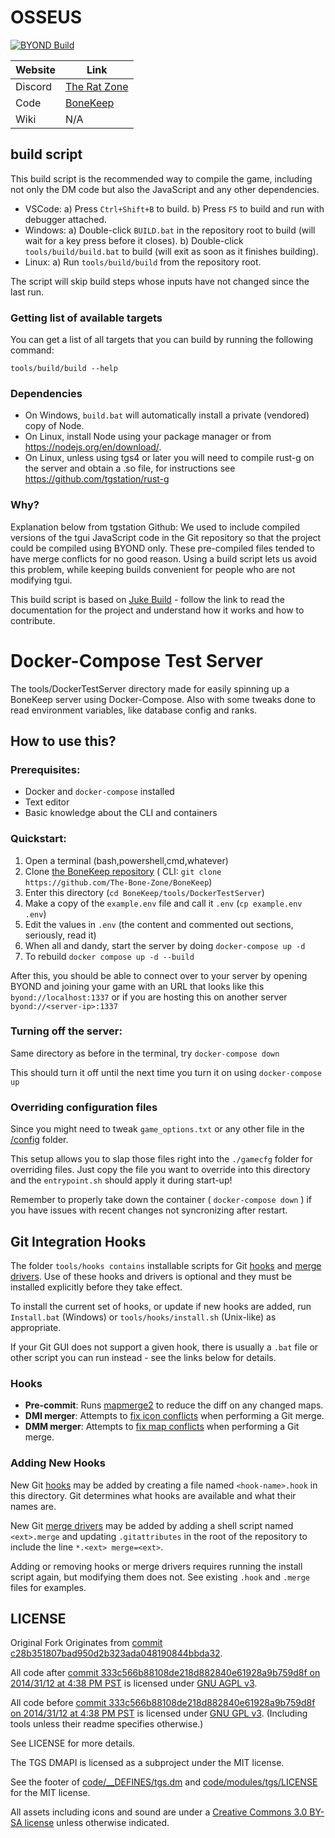 # OSSEUS

[![BYOND Build](https://github.com/The-Bone-Zone/BoneKeep/actions/workflows/ci_suite.yml/badge.svg)](https://github.com/The-Bone-Zone/BoneKeep/actions/workflows/ci_suite.yml)

| Website                   | Link                                           |
|---------------------------|------------------------------------------------|
| Discord | [The Rat Zone](https://discord.gg/nBXr96K) |
| Code    | [BoneKeep](https://github.com/The-Bone-Zone/BoneKeep)    |
| Wiki    | N/A |:


## build script

This build script is the recommended way to compile the game, including not only the DM code but also the JavaScript and any other dependencies.

- VSCode:
  a) Press `Ctrl+Shift+B` to build.
  b) Press `F5` to build and run with debugger attached.
- Windows:
  a) Double-click `BUILD.bat` in the repository root to build (will wait for a key press before it closes).
  b) Double-click `tools/build/build.bat` to build (will exit as soon as it finishes building).
- Linux:
  a) Run `tools/build/build` from the repository root.

The script will skip build steps whose inputs have not changed since the last run.

### Getting list of available targets

You can get a list of all targets that you can build by running the following command:

```
tools/build/build --help
```

### Dependencies

- On Windows, `build.bat` will automatically install a private (vendored) copy of Node.
- On Linux, install Node using your package manager or from <https://nodejs.org/en/download/>.
- On Linux, unless using tgs4 or later you will need to compile rust-g on the server and obtain a .so file, for instructions see https://github.com/tgstation/rust-g

### Why?

Explanation below from tgstation Github:
We used to include compiled versions of the tgui JavaScript code in the Git repository so that the project could be compiled using BYOND only. These pre-compiled files tended to have merge conflicts for no good reason. Using a build script lets us avoid this problem, while keeping builds convenient for people who are not modifying tgui.

This build script is based on [Juke Build](https://github.com/stylemistake/juke-build) - follow the link to read the documentation for the project and understand how it works and how to contribute.

# Docker-Compose Test Server

The tools/DockerTestServer directory made for easily spinning up a BoneKeep server using Docker-Compose.
Also with some tweaks done to read environment variables, like database config and ranks.

## How to use this?

### Prerequisites:
- Docker and `docker-compose` installed
- Text editor
- Basic knowledge about the CLI and containers

### Quickstart:

1) Open a terminal (bash,powershell,cmd,whatever)
2) Clone [the BoneKeep repository](https://github.com/The-Bone-Zone/BoneKeep) ( CLI: `git clone https://github.com/The-Bone-Zone/BoneKeep`)
3) Enter this directory (`cd BoneKeep/tools/DockerTestServer`)
4) Make a copy of the `example.env` file and call it `.env` (`cp example.env .env`)
5) Edit the values in `.env` (the content and commented out sections, seriously, read it)
6) When all and dandy, start the server by doing `docker-compose up -d`
7) To rebuild `docker compose up -d --build`

After this, you should be able to connect over to your server by opening BYOND and joining your game with an URL that looks like this `byond://localhost:1337` or if you are hosting this on another server `byond://<server-ip>:1337`

### Turning off the server:

Same directory as before in the terminal, try `docker-compose down`

This should turn it off until the next time you turn it on using `docker-compose up`

### Overriding configuration files

Since you might need to tweak `game_options.txt` or any other file in the [/config](/config/) folder.

This setup allows you to slap those files right into the `./gamecfg` folder for overriding files. Just copy the file you want to override into this directory and the `entrypoint.sh` should apply it during start-up!

Remember to properly take down the container ( `docker-compose down` ) if  you have issues with recent changes not syncronizing after restart.

## Git Integration Hooks

The folder `tools/hooks contains` installable scripts for Git [hooks] and [merge drivers].
Use of these hooks and drivers is optional and they must be installed
explicitly before they take effect.

To install the current set of hooks, or update if new hooks are added, run
`Install.bat` (Windows) or `tools/hooks/install.sh` (Unix-like) as appropriate.

If your Git GUI does not support a given hook, there is usually a `.bat` file
or other script you can run instead - see the links below for details.

### Hooks

* **Pre-commit**: Runs [mapmerge2] to reduce the diff on any changed maps.
* **DMI merger**: Attempts to [fix icon conflicts] when performing a Git merge.
* **DMM merger**: Attempts to [fix map conflicts] when performing a Git merge.

### Adding New Hooks

New Git [hooks] may be added by creating a file named `<hook-name>.hook` in
this directory. Git determines what hooks are available and what their names
are.

New Git [merge drivers] may be added by adding a shell script named `<ext>.merge`
and updating `.gitattributes` in the root of the repository to include the line
`*.<ext> merge=<ext>`.

Adding or removing hooks or merge drivers requires running the install script
again, but modifying them does not. See existing `.hook` and `.merge` files for examples.

[hooks]: https://git-scm.com/book/en/v2/Customizing-Git-Git-Hooks
[merge drivers]: https://git-scm.com/docs/gitattributes#_performing_a_three_way_merge
[mapmerge2]: ../mapmerge2/README.md
[fix icon conflicts]: https://tgstation13.org/wiki/Resolving_icon_conflicts
[fix map conflicts]: https://tgstation13.org/wiki/Map_Merger

## LICENSE
Original Fork Originates from [commit c28b351807bad950d2b323ada048190844bbda32](https://github.com/The-Bone-Zone/BoneKeep/commit/a5df380291ecc0dc3f9fb4de769629baf7899db5).

All code after [commit 333c566b88108de218d882840e61928a9b759d8f on 2014/31/12 at 4:38 PM PST](https://github.com/The-Bone-Zone/BoneKeep/commit/333c566b88108de218d882840e61928a9b759d8f) is licensed under [GNU AGPL v3](https://www.gnu.org/licenses/agpl-3.0.html).

All code before [commit 333c566b88108de218d882840e61928a9b759d8f on 2014/31/12 at 4:38 PM PST](https://github.com/The-Bone-Zone/BoneKeep/commit/333c566b88108de218d882840e61928a9b759d8f) is licensed under [GNU GPL v3](https://www.gnu.org/licenses/gpl-3.0.html).
(Including tools unless their readme specifies otherwise.)

See LICENSE for more details.

The TGS DMAPI is licensed as a subproject under the MIT license.

See the footer of [code/__DEFINES/tgs.dm](./code/__DEFINES/tgs.dm) and [code/modules/tgs/LICENSE](./code/modules/tgs/LICENSE) for the MIT license.

All assets including icons and sound are under a [Creative Commons 3.0 BY-SA license](https://creativecommons.org/licenses/by-sa/3.0/) unless otherwise indicated.
